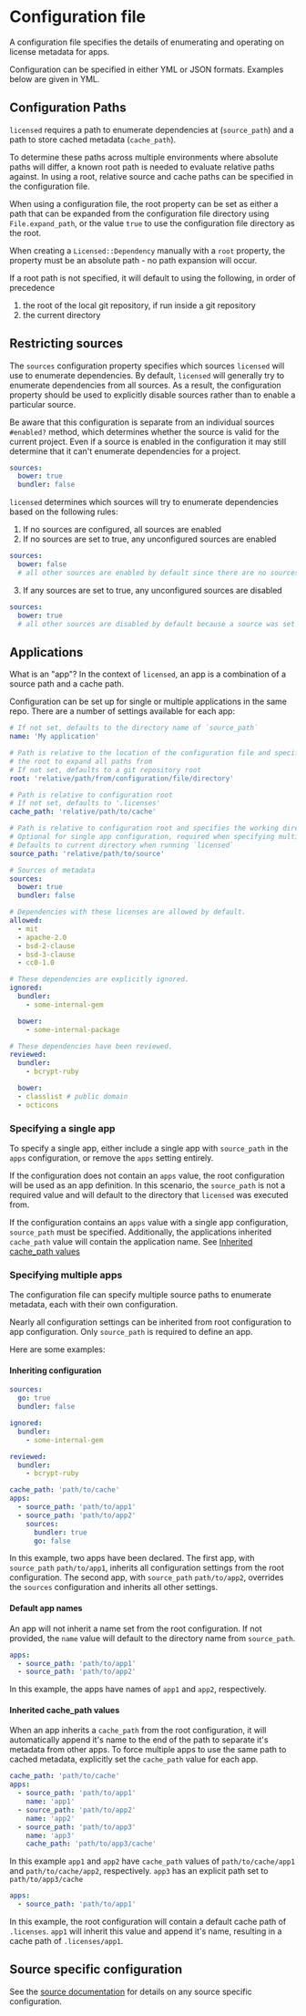 # Configuration file

A configuration file specifies the details of enumerating and operating on license metadata for apps.

Configuration can be specified in either YML or JSON formats.  Examples below are given in YML.

## Configuration Paths

`licensed` requires a path to enumerate dependencies at (`source_path`) and a path to store cached metadata (`cache_path`).

To determine these paths across multiple environments where absolute paths will differ, a known root path is needed to evaluate relative paths against.
In using a root, relative source and cache paths can be specified in the configuration file.

When using a configuration file, the root property can be set as either a path that can be expanded from the configuration file directory using `File.expand_path`, or the value `true` to use the configuration file directory as the root.

When creating a `Licensed::Dependency` manually with a `root` property, the property must be an absolute path - no path expansion will occur.

If a root path is not specified, it will default to using the following, in order of precedence
1. the root of the local git repository, if run inside a git repository
2. the current directory

## Restricting sources

The `sources` configuration property specifies which sources `licensed` will use to enumerate dependencies.
By default, `licensed` will generally try to enumerate dependencies from all sources.  As a result,
the configuration property should be used to explicitly disable sources rather than to enable a particular source.

Be aware that this configuration is separate from an individual sources `#enabled?` method, which determines
whether the source is valid for the current project.  Even if a source is enabled in the configuration
it may still determine that it can't enumerate dependencies for a project.

```yml
sources:
  bower: true
  bundler: false
```

`licensed` determines which sources will try to enumerate dependencies based on the following rules:
1. If no sources are configured, all sources are enabled
2. If no sources are set to true, any unconfigured sources are enabled
```yml
sources:
  bower: false
  # all other sources are enabled by default since there are no sources set to true
```
3. If any sources are set to true, any unconfigured sources are disabled
```yml
sources:
  bower: true
  # all other sources are disabled by default because a source was set to true
```

## Applications

What is an "app"?  In the context of `licensed`, an app is a combination of a source path and a cache path.

Configuration can be set up for single or multiple applications in the same repo.  There are a number of settings available for each app:
```yml
# If not set, defaults to the directory name of `source_path`
name: 'My application'

# Path is relative to the location of the configuration file and specifies
# the root to expand all paths from
# If not set, defaults to a git repository root
root: 'relative/path/from/configuration/file/directory'

# Path is relative to configuration root
# If not set, defaults to '.licenses'
cache_path: 'relative/path/to/cache'

# Path is relative to configuration root and specifies the working directory when enumerating dependencies
# Optional for single app configuration, required when specifying multiple apps
# Defaults to current directory when running `licensed`
source_path: 'relative/path/to/source'

# Sources of metadata
sources:
  bower: true
  bundler: false

# Dependencies with these licenses are allowed by default.
allowed:
  - mit
  - apache-2.0
  - bsd-2-clause
  - bsd-3-clause
  - cc0-1.0

# These dependencies are explicitly ignored.
ignored:
  bundler:
    - some-internal-gem

  bower:
    - some-internal-package

# These dependencies have been reviewed.
reviewed:
  bundler:
    - bcrypt-ruby

  bower:
  - classlist # public domain
  - octicons
```

### Specifying a single app
To specify a single app, either include a single app with `source_path` in the `apps` configuration, or remove the `apps` setting entirely.

If the configuration does not contain an `apps` value, the root configuration will be used as an app definition.  In this scenario, the `source_path` is not a required value and will default to the directory that `licensed` was executed from.

If the configuration contains an `apps` value with a single app configuration, `source_path` must be specified.  Additionally, the applications inherited `cache_path` value will contain the application name.  See [Inherited cache_path values](#inherited_cache_path_values)

### Specifying multiple apps
The configuration file can specify multiple source paths to enumerate metadata, each with their own configuration.

Nearly all configuration settings can be inherited from root configuration to app configuration.  Only `source_path` is required to define an app.

Here are some examples:

#### Inheriting configuration
```yml
sources:
  go: true
  bundler: false

ignored:
  bundler:
    - some-internal-gem

reviewed:
  bundler:
    - bcrypt-ruby

cache_path: 'path/to/cache'
apps:
  - source_path: 'path/to/app1'
  - source_path: 'path/to/app2'
    sources:
      bundler: true
      go: false
```

In this example, two apps have been declared.  The first app, with `source_path` `path/to/app1`, inherits all configuration settings from the root configuration.  The second app, with `source_path` `path/to/app2`, overrides the `sources` configuration and inherits all other settings.

#### Default app names
An app will not inherit a name set from the root configuration.  If not provided, the `name` value will default to the directory name from `source_path`.
```yml
apps:
  - source_path: 'path/to/app1'
  - source_path: 'path/to/app2'
```

In this example, the apps have names of `app1` and `app2`, respectively.

#### Inherited cache_path values
When an app inherits a `cache_path` from the root configuration, it will automatically append it's name to the end of the path to separate it's metadata from other apps.  To force multiple apps to use the same path to cached metadata, explicitly set the `cache_path` value for each app.
```yml
cache_path: 'path/to/cache'
apps:
  - source_path: 'path/to/app1'
    name: 'app1'
  - source_path: 'path/to/app2'
    name: 'app2'
  - source_path: 'path/to/app3'
    name: 'app3'
    cache_path: 'path/to/app3/cache'
```

In this example `app1` and `app2` have `cache_path` values of `path/to/cache/app1` and `path/to/cache/app2`, respectively.  `app3` has an explicit path set to `path/to/app3/cache`

```yml
apps:
  - source_path: 'path/to/app1'
```

In this example, the root configuration will contain a default cache path of `.licenses`.  `app1` will inherit this value and append it's name, resulting in a cache path of `.licenses/app1`.

## Source specific configuration

See the [source documentation](./sources) for details on any source specific configuration.
